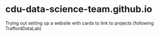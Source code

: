 # cdu-data-science-team.github.io
Trying out setting up a website with cards to link to projects (following TraffordDataLab)

